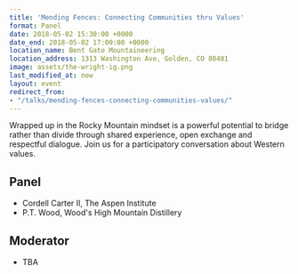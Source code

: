 ```yaml
---
title: 'Mending Fences: Connecting Communities thru Values'
format: Panel
date: 2018-05-02 15:30:00 +0000
date_end: 2018-05-02 17:00:00 +0000
location_name: Bent Gate Mountaineering
location_address: 1313 Washington Ave, Golden, CO 80401
image: assets/the-wright-ig.png
last_modified_at: now
layout: event
redirect_from:
- "/talks/mending-fences-connecting-communities-values/"
---
```

Wrapped up in the Rocky Mountain mindset is a powerful potential to bridge rather than divide through shared experience, open exchange and respectful dialogue. Join us for a participatory conversation about Western values.

## Panel

* Cordell Carter II, The Aspen Institute
* P.T. Wood, Wood's High Mountain Distillery

## Moderator

* TBA